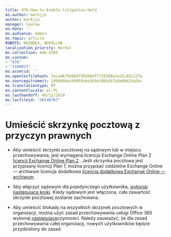 ```yaml
---
title: 976-How-to-Enable-litigation-Hold
ms.author: markjjo
author: markjjo
manager: lauraw
ms.date: ''
ms.audience: Admin
ms.topic: article
ROBOTS: NOINDEX, NOFOLLOW
localization_priority: Normal
ms.collection: Adm_O365
ms.custom:
- "976"
- "3100023"
ms.assetid: ''
ms.openlocfilehash: faca9675b6bd7383684ff728380e1e25c03c227e
ms.sourcegitcommit: 1d98db8acb9959aba3b5e308a567ade6b62da56c
ms.translationtype: MT
ms.contentlocale: pl-PL
ms.lasthandoff: 08/22/2019
ms.locfileid: "36540767"
---
```

# <a name="place-a-mailbox-on-legal-hold"></a>Umieścić skrzynkę pocztową z przyczyn prawnych

- Aby umieścić skrzynki pocztowej na sądowym lub w miejscu przechowywania, jest wymagana licencja Exchange Online Plan 2 [licencji Exchange Online Plan 2](https://docs.microsoft.com/office365/servicedescriptions/office-365-platform-service-description/office-365-plan-options) . Jeśli skrzynka pocztowa jest przypisany licencji Plan 1, można przypisać oddzielne Exchange Online — archiwum licencja dodatkowa [licencja dodatkowa Exchange Online — archiwum](https://docs.microsoft.com/office365/servicedescriptions/exchange-online-archiving-service-description).

- Aby włączyć sądowym dla pojedynczego użytkownika, [wykonaj następujące kroki](https://docs.microsoft.com/office365/SecurityCompliance/place-a-mailbox-on-litigation-hold). Kiedy sądowym jest włączona, cała zawartość skrzynki pocztowej zostanie zachowana.

- Aby umieścić blokady na wszystkich skrzynek pocztowych w organizacji, można użyć zasad przechowywania usługi Office 365 wykonaj [następujące](https://docs.microsoft.com/office365/securitycompliance/create-a-litigation-hold)czynności. Należy zauważyć, że dla zasad przechowywania całej organizacji, nowych użytkowników będzie przydzielony do zasad.
